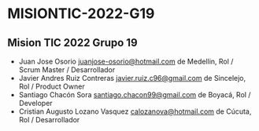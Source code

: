 # MISIONTIC-2022-G19

## Mision TIC 2022 Grupo 19

- Juan Jose Osorio juanjose-osorio@hotmail.com de Medellin, Rol / Scrum Master / Desarrollador
- Javier Andres Ruiz Contreras javier.ruiz.c96@gmail.com de Sincelejo, Rol / Product Owner
- Santiago Chacón Sora santiago.chacon99@gmail.com de Boyacá, Rol / Developer
- Cristian Augusto Lozano Vasquez calozanova@hotmail.com de Cúcuta, Rol / Desarrollador

